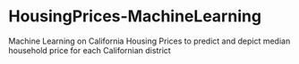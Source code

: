# HousingPrices-MachineLearning
Machine Learning on California Housing Prices to predict and depict median household price for each Californian district
